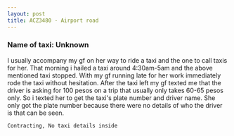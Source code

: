 ```yaml
---
layout: post
title: ACZ3480 - Airport road
---
```


### Name of taxi: Unknown

I usually accompany my gf on her way to ride a taxi and the one to call taxis for her. That morning i hailed a taxi around 4:30am-5am and the above mentioned taxi stopped. With my gf running late for her work immediately rode the taxi without hesitation. After the taxi left my gf texted me that the driver is asking for 100 pesos on a trip that usually only takes 60-65 pesos only. So i texted her to get the taxi's plate number and driver name. She only got the plate number because there were no details of who the driver is that can be seen. 

```Contracting, No taxi details inside```
